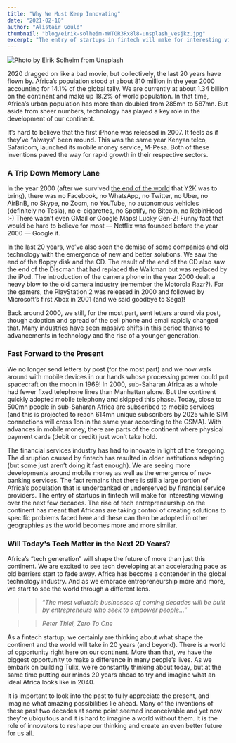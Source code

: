 ```yaml
---
title: "Why We Must Keep Innovating"
date: "2021-02-10"
author: "Alistair Gould"
thumbnail: "blog/eirik-solheim-mWTOR3Rx8l8-unsplash_vesjkz.jpg"
excerpt: "The entry of startups in fintech will make for interesting viewing over the next few decades."
---
```


![Photo by Eirik Solheim from Unsplash](https://res.cloudinary.com/tulix/image/upload/w_717,c_fill/v1669184037/blog/eirik-solheim-mWTOR3Rx8l8-unsplash_vesjkz.jpg "Image of old generation mobile phones.")

2020 dragged on like a bad movie, but collectively, the last 20 years have flown by. Africa’s population stood at about 810 million in the year 2000 accounting for 14.1% of the global tally. We are currently at about 1.34 billion on the continent and make up 18.2% of world population. In that time, Africa’s urban population has more than doubled from 285mn to 587mn. But aside from sheer numbers, technology has played a key role in the development of our continent.

It’s hard to believe that the first iPhone was released in 2007. It feels as if they’ve “always” been around. This was the same year Kenyan telco, Safaricom, launched its mobile money service, M-Pesa. Both of these inventions paved the way for rapid growth in their respective sectors.

### A Trip Down Memory Lane

In the year 2000 (after we survived [the end of the world](https://www.inc.com/geoffrey-james/the-day-the-world-didnt-end.html "Link to article by Geoffrey James") that Y2K was to bring), there was no Facebook, no WhatsApp, no Twitter, no Uber, no AirBnB, no Skype, no Zoom, no YouTube, no autonomous vehicles (definitely no Tesla), no e-cigarettes, no Spotify, no Bitcoin, no RobinHood :-) There wasn’t even GMail or Google Maps! Lucky Gen-Z! Funny fact that would be hard to believe for most — Netflix was founded before the year 2000 — Google it.

In the last 20 years, we’ve also seen the demise of some companies and old technology with the emergence of new and better solutions. We saw the end of the floppy disk and the CD. The result of the end of the CD also saw the end of the Discman that had replaced the Walkman but was replaced by the iPod. The introduction of the camera phone in the year 2000 dealt a heavy blow to the old camera industry (remember the Motorola Razr?). For the gamers, the PlayStation 2 was released in 2000 and followed by Microsoft’s first Xbox in 2001 (and we said goodbye to Sega)!

Back around 2000, we still, for the most part, sent letters around via post, though adoption and spread of the cell phone and email rapidly changed that. Many industries have seen massive shifts in this period thanks to advancements in technology and the rise of a younger generation.

### Fast Forward to the Present

We no longer send letters by post (for the most part) and we now walk around with mobile devices in our hands whose processing power could put spacecraft on the moon in 1969! In 2000, sub-Saharan Africa as a whole had fewer fixed telephone lines than Manhattan alone. But the continent quickly adopted mobile telephony and skipped this phase. Today, close to 500mn people in sub-Saharan Africa are subscribed to mobile services (and this is projected to reach 614mn unique subscribers by 2025 while SIM connections will cross 1bn in the same year according to the GSMA). With advances in mobile money, there are parts of the continent where physical payment cards (debit or credit) just won’t take hold.

The financial services industry has had to innovate in light of the foregoing. The disruption caused by fintech has resulted in older institutions adapting (but some just aren’t doing it fast enough). We are seeing more developments around mobile money as well as the emergence of neo-banking services. The fact remains that there is still a large portion of Africa’s population that is underbanked or underserved by financial service providers. The entry of startups in fintech will make for interesting viewing over the next few decades. The rise of tech entrepreneurship on the continent has meant that Africans are taking control of creating solutions to specific problems faced here and these can then be adopted in other geographies as the world becomes more and more similar.

### Will Today's Tech Matter in the Next 20 Years?

Africa’s “tech generation” will shape the future of more than just this continent. We are excited to see tech developing at an accelerating pace as old barriers start to fade away. Africa has become a contender in the global technology industry. And as we embrace entrepreneurship more and more, we start to see the world through a different lens.

> > “_The most valuable businesses of coming decades will be built by entrepreneurs who seek to empower people…_”

> > _Peter Thiel, Zero To One_

As a fintech startup, we certainly are thinking about what shape the continent and the world will take in 20 years (and beyond). There is a world of opportunity right here on our continent. More than that, we have the biggest opportunity to make a difference in many people’s lives. As we embark on building Tulix, we’re constantly thinking about today, but at the same time putting our minds 20 years ahead to try and imagine what an ideal Africa looks like in 2040.

It is important to look into the past to fully appreciate the present, and imagine what amazing possibilities lie ahead. Many of the inventions of these past two decades at some point seemed inconceivable and yet now they’re ubiquitous and it is hard to imagine a world without them. It is the role of innovators to reshape our thinking and create an even better future for us all.

